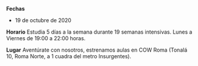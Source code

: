 __Fechas__
- 19 de octubre de 2020

__Horario__
Estudia 5 días a la semana durante 19 semanas intensivas. Lunes a Viernes de 19:00 a 22:00 horas.

__Lugar__
Aventúrate con nosotros, estrenamos aulas en COW Roma (Tonalá 10, Roma Norte, a 1 cuadra del metro Insurgentes).
